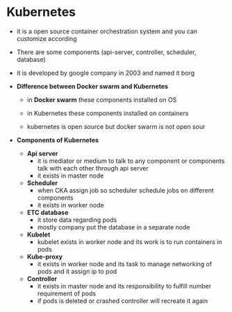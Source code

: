 # Kubernetes

- it is a open source container orchestration system and you can customize according

- There are some components (api-server, controller, scheduler, database)

- it is developed by google company in 2003 and named it borg

- **Difference between Docker swarm and Kubernetes**

  - in **Docker swarm** these components installed on OS   

  - in Kubernetes these components installed on containers 

  - kubernetes  is open source but docker swarm is not open sour
  
- **Components of Kubernetes**

  - **Api server**
    - it is mediator or medium to talk to any component or components talk with each other through api server
    - it exists in master node
  - **Scheduler**
    - when CKA assign job so scheduler schedule jobs on different components
    - it exists in worker node
  - **ETC database**
    - it store data regarding pods
    - mostly company put the database in a separate node
  - **Kubelet**
    - kubelet exists in worker node and its work is to run containers in pods
  - **Kube-proxy**
    - it exists in worker node and its task to manage networking of pods and it assign ip to pod
  - **Controller**
    - it exists in master node and its responsibility to fulfill number requirement of pods 
    - if pods is deleted or crashed controller will recreate it again

    

